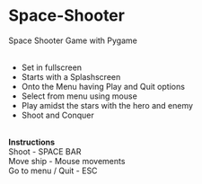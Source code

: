 # Space-Shooter
Space Shooter Game with Pygame<br><br>

* Set in fullscreen<br>
* Starts with a Splashscreen<br>
* Onto the Menu having Play and Quit options<br>
* Select from menu using mouse<br>
* Play amidst the stars with the hero and enemy<br>
* Shoot and Conquer<br><br>

**Instructions**<br>
Shoot             - SPACE BAR<br>
Move ship         - Mouse movements<br>
Go to menu / Quit - ESC



  
